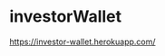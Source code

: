 # investorWallet

<p><a href="https://investor-wallet.herokuapp.com/">https://investor-wallet.herokuapp.com/</a></p>
